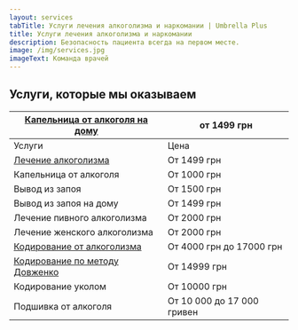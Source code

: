 ```yaml
---
layout: services
tabTitle: Услуги лечения алкоголизма и наркомании | Umbrella Plus
title: Услуги лечения алкоголизма и наркомании
description: Безопасность пациента всегда на первом месте.
image: /img/services.jpg
imageText: Команда врачей
---
```


## Услуги, которые мы оказываем

| [Капельница от алкоголя на дому](kapelnica-ot-alkogola-na-domy) | от 1499 грн                |
| --------------------------------------------------------------- | -------------------------- |
| Услуги                                                          | Цена                       |
| [Лечение алкоголизма](lechenie_alkogokizma)                     | От 1499 грн                |
| Капельница от алкоголя                                          | От 1000 грн                |
| Вывод из запоя                                                  | От 1500 грн                |
| Вывод из запоя на дому                                          | От 1499 грн                |
| Лечение пивного алкоголизма                                     | От 2000 грн                |
| Лечение женского алкоголизма                                    | От 2000 грн                |
| [Кодирование от алкоголизма](kodirovka_ot_alkogolizma)          | От 4000 грн до 17000 грн   |
| [Кодирование по методу Довженко](kodirovka-po-dovjenko)         | От 14999 грн               |
| Кодирование уколом                                              | От 10000 грн               |
| Подшивка от алкоголя                                            | От 10 000 до 17 000 гривен |
